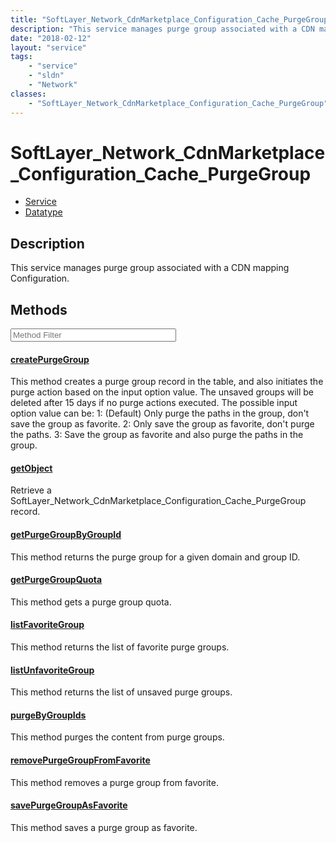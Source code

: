 ```yaml
---
title: "SoftLayer_Network_CdnMarketplace_Configuration_Cache_PurgeGroup"
description: "This service manages purge group associated with a CDN mapping Configuration."
date: "2018-02-12"
layout: "service"
tags:
    - "service"
    - "sldn"
    - "Network"
classes:
    - "SoftLayer_Network_CdnMarketplace_Configuration_Cache_PurgeGroup"
---
```

# SoftLayer_Network_CdnMarketplace_Configuration_Cache_PurgeGroup
<div id='service-datatype'>
    <ul id='sldn-reference-tabs'>
    <li id='service'> <a href='/reference/services/SoftLayer_Network_CdnMarketplace_Configuration_Cache_PurgeGroup' >Service</a></li>    <li id='datatype'> <a href='/reference/datatypes/SoftLayer_Network_CdnMarketplace_Configuration_Cache_PurgeGroup' >Datatype</a></li>
    </ul>
</div>

## Description
This service manages purge group associated with a CDN mapping Configuration. 



        
<div id="properties" class="content service-content">

## Methods

<div class="view-filters">
    <div class="clearfix">
        <div class="search-input-box">
            <input placeholder="Method Filter" onkeyup="titleSearch(inputId='edit-combine', divId='method-div', elementClass='method-row')" 
                type="text" id="edit-combine" value="" size="30" maxlength="128" class="form-text">
        </div>
    </div>
</div>

<div id="method-div">

<div class="method-row">

#### [createPurgeGroup](/reference/services/SoftLayer_Network_CdnMarketplace_Configuration_Cache_PurgeGroup/createPurgeGroup)
This method creates a purge group record in the table, and also initiates the purge action based on the input option value. The unsaved groups will be deleted after 15 days if no purge actions executed. The possible input option value can be: 1: (Default) Only purge the paths in the group, don't save the group as favorite. 2: Only save the group as favorite, don't purge the paths. 3: Save the group as favorite and also purge the paths in the group. 
</div>

<div class="method-row">

#### [getObject](/reference/services/SoftLayer_Network_CdnMarketplace_Configuration_Cache_PurgeGroup/getObject)
Retrieve a SoftLayer_Network_CdnMarketplace_Configuration_Cache_PurgeGroup record.
</div>

<div class="method-row">

#### [getPurgeGroupByGroupId](/reference/services/SoftLayer_Network_CdnMarketplace_Configuration_Cache_PurgeGroup/getPurgeGroupByGroupId)
This method returns the purge group for a given domain and group ID. 
</div>

<div class="method-row">

#### [getPurgeGroupQuota](/reference/services/SoftLayer_Network_CdnMarketplace_Configuration_Cache_PurgeGroup/getPurgeGroupQuota)
This method gets a purge group quota. 
</div>

<div class="method-row">

#### [listFavoriteGroup](/reference/services/SoftLayer_Network_CdnMarketplace_Configuration_Cache_PurgeGroup/listFavoriteGroup)
This method returns the list of favorite purge groups. 
</div>

<div class="method-row">

#### [listUnfavoriteGroup](/reference/services/SoftLayer_Network_CdnMarketplace_Configuration_Cache_PurgeGroup/listUnfavoriteGroup)
This method returns the list of unsaved purge groups. 
</div>

<div class="method-row">

#### [purgeByGroupIds](/reference/services/SoftLayer_Network_CdnMarketplace_Configuration_Cache_PurgeGroup/purgeByGroupIds)
This method purges the content from purge groups. 
</div>

<div class="method-row">

#### [removePurgeGroupFromFavorite](/reference/services/SoftLayer_Network_CdnMarketplace_Configuration_Cache_PurgeGroup/removePurgeGroupFromFavorite)
This method removes a purge group from favorite. 
</div>

<div class="method-row">

#### [savePurgeGroupAsFavorite](/reference/services/SoftLayer_Network_CdnMarketplace_Configuration_Cache_PurgeGroup/savePurgeGroupAsFavorite)
This method saves a purge group as favorite. 
</div>
</div>

</div>

